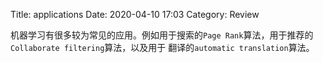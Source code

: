 Title: applications
Date: 2020-04-10 17:03
Category: Review



<!-- write your content here. -->

机器学习有很多较为常见的应用。例如用于搜索的`Page Rank`算法，用于推荐的`Collaborate filtering`算法，以及用于
翻译的` automatic translation `算法。